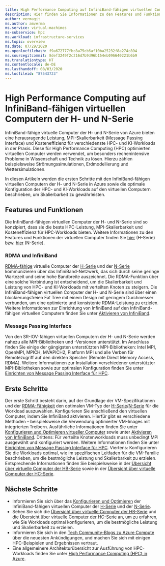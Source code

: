 ```yaml
---
title: High Performance Computing auf InfiniBand-fähigen virtuellen Computern der H- und N-Serie – Azure Virtual Machines
description: Hier finden Sie Informationen zu den Features und Funktionen InfiniBand-fähiger virtueller Computer der H- und N-Serie, die für HPC optimiert sind.
author: vermagit
ms.author: amverma
ms.service: virtual-machines
ms-subservice: hpc
ms.workload: infrastructure-services
ms.topic: overview
ms.date: 07/29/2020
ms.openlocfilehash: f9a672777fbc8a75cb6af10ba25232f8a274c894
ms.sourcegitcommit: 8def3249f2c216d7b9d96b154eb096640221b6b9
ms.translationtype: HT
ms.contentlocale: de-DE
ms.lasthandoff: 08/03/2020
ms.locfileid: "87543723"
---
```

# <a name="high-performance-computing-on-infiniband-enabled-h-series-and-n-series-vms"></a>High Performance Computing auf InfiniBand-fähigen virtuellen Computern der H- und N-Serie

InfiniBand-fähige virtuelle Computer der H- und N-Serie von Azure bieten eine herausragende Leistung, MPI-Skalierbarkeit (Message Passing Interface) und Kosteneffizienz für verschiedenste HPC- und KI-Workloads in der Praxis. Diese für High Performance Computing (HPC) optimierten virtuellen Computer werden verwendet, um besonders rechenintensive Probleme in Wissenschaft und Technik zu lösen. Hierzu zählen beispielsweise Strömungssimulationen, Erdmodellierung und Wettersimulationen.

In diesen Artikeln werden die ersten Schritte mit den InfiniBand-fähigen virtuellen Computern der H- und N-Serie in Azure sowie die optimale Konfiguration der HPC- und KI-Workloads auf den virtuellen Computern beschrieben, um Skalierbarkeit zu gewährleisten.

## <a name="features-and-capabilities"></a>Features und Funktionen

Die InfiniBand-fähigen virtuellen Computer der H- und N-Serie sind so konzipiert, dass sie die beste HPC-Leistung, MPI-Skalierbarkeit und Kosteneffizienz für HPC-Workloads bieten. Weitere Informationen zu den Features und Funktionen der virtuellen Computer finden Sie [hier](../../sizes-hpc.md) (H-Serie) bzw. [hier](../../sizes-gpu.md) (N-Serie).

### <a name="rdma-and-infiniband"></a>RDMA und InfiniBand

[RDMA-fähige](../../sizes-hpc.md#rdma-capable-instances) virtuelle Computer der [H-Serie](../../sizes-hpc.md) und der [N-Serie](../../sizes-gpu.md) kommunizieren über das InfiniBand-Netzwerk, das sich durch seine geringe Wartezeit und seine hohe Bandbreite auszeichnet. Die RDMA-Funktion über eine solche Verbindung ist entscheidend, um die Skalierbarkeit und Leistung von HPC- und KI-Workloads mit verteilten Knoten zu steigern. Die InfiniBand-fähigen virtuellen Computer der H- und N-Serie sind über einen blockierungsfreien Fat Tree mit einem Design mit geringem Durchmesser verbunden, um eine optimierte und konsistente RDMA-Leistung zu erzielen.
Weitere Informationen zur Einrichtung von InfiniBand auf den InfiniBand-fähigen virtuellen Computern finden Sie unter [Aktivieren von InfiniBand](enable-infiniband.md).

### <a name="message-passing-interface"></a>Message Passing Interface

Von den SR-IOV-fähigen virtuellen Computern der H- und N-Serie werden nahezu alle MPI-Bibliotheken und -Versionen unterstützt. Im Anschluss finden Sie einige der gängigsten unterstützten MPI-Bibliotheken: Intel MPI, OpenMPI, MPICH, MVAPICH2, Platform MPI und alle Verben für Remotezugriff auf den direkten Speicher (Remote Direct Memory Access, RDMA).
Weitere Informationen zur Installation verschiedener unterstützter MPI-Bibliotheken sowie zur optimalen Konfiguration finden Sie unter [Einrichten von Message Passing Interface für HPC](setup-mpi.md).

## <a name="get-started"></a>Erste Schritte

Der erste Schritt besteht darin, auf der Grundlage der VM-Spezifikationen und der [RDMA-Fähigkeit](../../sizes-hpc.md#rdma-capable-instances) den optimalen VM-Typ der [H-Serie](../../sizes-hpc.md)/[N-Serie](../../sizes-gpu.md) für die Workload auszuwählen.
Konfigurieren Sie anschließend den virtuellen Computer, indem Sie InfiniBand aktivieren. Hierfür gibt es verschiedene Methoden – beispielsweise die Verwendung optimierter VM-Images mit integrierten Treibern. Ausführliche Informationen finden Sie unter [Konfigurieren und Optimieren virtueller Computer](configure.md) sowie unter [Aktivieren von InfiniBand](enable-infiniband.md).
Drittens: Für verteilte Knotenworkloads muss unbedingt MPI ausgewählt und konfiguriert werden. Weitere Informationen finden Sie unter [Einrichten von Message Passing Interface für HPC](setup-mpi.md).
Viertens: Konfigurieren Sie die Workloads optimal, wie im spezifischen Leitfaden für die VM-Familie beschrieben, um die bestmögliche Leistung und Skalierbarkeit zu erzielen. Entsprechende Informationen finden Sie beispielsweise in der [Übersicht über virtuelle Computer der HB-Serie](hb-series-overview.md) sowie in der [Übersicht über virtuelle Computer der HC-Serie](hc-series-overview.md).

## <a name="next-steps"></a>Nächste Schritte

- Informieren Sie sich über das [Konfigurieren und Optimieren](configure.md) der InfiniBand-fähigen virtuellen Computer der [H-Serie](../../sizes-hpc.md) und der [N-Serie](../../sizes-gpu.md).
- Sehen Sie sich die [Übersicht über virtuelle Computer der HB-Serie](hb-series-overview.md) und die [Übersicht über virtuelle Computer der HC-Serie](hc-series-overview.md) an, um zu erfahren, wie Sie Workloads optimal konfigurieren, um die bestmögliche Leistung und Skalierbarkeit zu erzielen.
- Informieren Sie sich in den [Tech Community-Blogs zu Azure Compute](https://techcommunity.microsoft.com/t5/azure-compute/bg-p/AzureCompute) über die neuesten Ankündigungen, und machen Sie sich mit einigen HPC-Beispielen und Ergebnissen vertraut.
- Eine allgemeinere Architekturübersicht zur Ausführung von HPC-Workloads finden Sie unter [High Performance Computing (HPC) in Azure](/azure/architecture/topics/high-performance-computing/).
